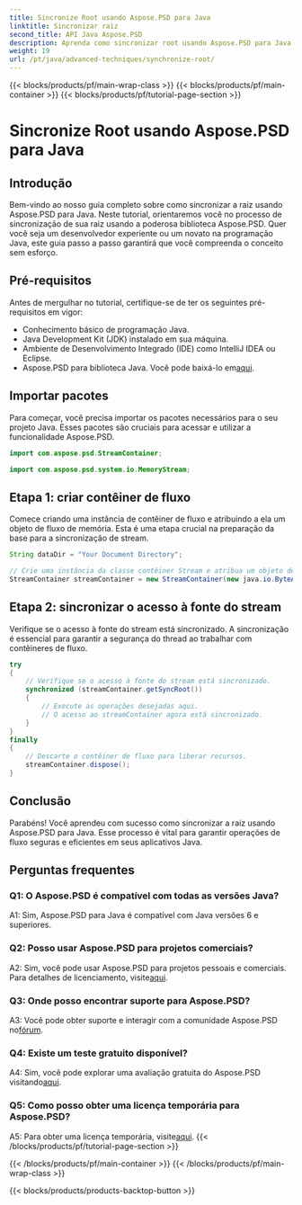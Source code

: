 ```yaml
---
title: Sincronize Root usando Aspose.PSD para Java
linktitle: Sincronizar raiz
second_title: API Java Aspose.PSD
description: Aprenda como sincronizar root usando Aspose.PSD para Java. Siga nosso guia passo a passo para operações eficientes de fluxo Java.
weight: 19
url: /pt/java/advanced-techniques/synchronize-root/
---
```


{{< blocks/products/pf/main-wrap-class >}}
{{< blocks/products/pf/main-container >}}
{{< blocks/products/pf/tutorial-page-section >}}

# Sincronize Root usando Aspose.PSD para Java

## Introdução

Bem-vindo ao nosso guia completo sobre como sincronizar a raiz usando Aspose.PSD para Java. Neste tutorial, orientaremos você no processo de sincronização de sua raiz usando a poderosa biblioteca Aspose.PSD. Quer você seja um desenvolvedor experiente ou um novato na programação Java, este guia passo a passo garantirá que você compreenda o conceito sem esforço.

## Pré-requisitos

Antes de mergulhar no tutorial, certifique-se de ter os seguintes pré-requisitos em vigor:

- Conhecimento básico de programação Java.
- Java Development Kit (JDK) instalado em sua máquina.
- Ambiente de Desenvolvimento Integrado (IDE) como IntelliJ IDEA ou Eclipse.
-  Aspose.PSD para biblioteca Java. Você pode baixá-lo em[aqui](https://releases.aspose.com/psd/java/).

## Importar pacotes

Para começar, você precisa importar os pacotes necessários para o seu projeto Java. Esses pacotes são cruciais para acessar e utilizar a funcionalidade Aspose.PSD.

```java
import com.aspose.psd.StreamContainer;

import com.aspose.psd.system.io.MemoryStream;
```

## Etapa 1: criar contêiner de fluxo

Comece criando uma instância de contêiner de fluxo e atribuindo a ela um objeto de fluxo de memória. Esta é uma etapa crucial na preparação da base para a sincronização de stream.

```java
String dataDir = "Your Document Directory";

// Crie uma instância da classe contêiner Stream e atribua um objeto de fluxo de memória.
StreamContainer streamContainer = new StreamContainer(new java.io.ByteArrayInputStream(new byte[0]));
```

## Etapa 2: sincronizar o acesso à fonte do stream

Verifique se o acesso à fonte do stream está sincronizado. A sincronização é essencial para garantir a segurança do thread ao trabalhar com contêineres de fluxo.

```java
try
{
    // Verifique se o acesso à fonte do stream está sincronizado.
    synchronized (streamContainer.getSyncRoot())
    {
        // Execute as operações desejadas aqui.
        // O acesso ao streamContainer agora está sincronizado.
    }
}
finally
{
    // Descarte o contêiner de fluxo para liberar recursos.
    streamContainer.dispose();
}
```

## Conclusão

Parabéns! Você aprendeu com sucesso como sincronizar a raiz usando Aspose.PSD para Java. Esse processo é vital para garantir operações de fluxo seguras e eficientes em seus aplicativos Java.

## Perguntas frequentes

### Q1: O Aspose.PSD é compatível com todas as versões Java?

A1: Sim, Aspose.PSD para Java é compatível com Java versões 6 e superiores.

### Q2: Posso usar Aspose.PSD para projetos comerciais?

A2: Sim, você pode usar Aspose.PSD para projetos pessoais e comerciais. Para detalhes de licenciamento, visite[aqui](https://purchase.aspose.com/buy).

### Q3: Onde posso encontrar suporte para Aspose.PSD?

 A3: Você pode obter suporte e interagir com a comunidade Aspose.PSD no[fórum](https://forum.aspose.com/c/psd/34).

### Q4: Existe um teste gratuito disponível?

 A4: Sim, você pode explorar uma avaliação gratuita do Aspose.PSD visitando[aqui](https://releases.aspose.com/).

### Q5: Como posso obter uma licença temporária para Aspose.PSD?

 A5: Para obter uma licença temporária, visite[aqui](https://purchase.aspose.com/temporary-license/).
{{< /blocks/products/pf/tutorial-page-section >}}

{{< /blocks/products/pf/main-container >}}
{{< /blocks/products/pf/main-wrap-class >}}

{{< blocks/products/products-backtop-button >}}
